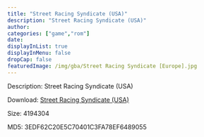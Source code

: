 ```yaml
---
title: "Street Racing Syndicate (USA)"
description: "Street Racing Syndicate (USA)"
author: 
categories: ["game","rom"]
date: 
displayInList: true
displayInMenu: false
dropCap: false
featuredImage: /img/gba/Street Racing Syndicate [Europe].jpg
---
```


Description: Street Racing Syndicate (USA)

Download: <a style="text-decoration:underline;" href="https://mega.nz/#!KHZSUYKR!xUdhSYnLvTnS_aejBmQNHV0W3lXi82EZwODzc5Agbcc" target = "_blank" rel = "nofollow" > Street Racing Syndicate (USA)</a>

Size: 4194304

MD5: 3EDF62C20E5C70401C3FA78EF6489055

